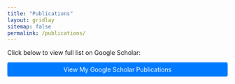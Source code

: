 ```yaml
---
title: "Publications"
layout: gridlay
sitemap: false
permalink: /publications/
---
```


<style>
img{
  border-radius: 10px;
}
.col-md-3 {
  margin-top:10px;
  margin-bottom:10px;
  padding:0px;
  display:block;
  overflow:hidden;
  text-align:center;
  display: table-cell;
  background: white;
  border-radius: 20px;
  height: auto;
}
iframe {
  margin:0;
  padding:0;
  width: 175px;
  display: inline;
  vertical-align: middle;
}
</style>

<div class="jumbotron">
<div class="col-md-12 col-sm-12">

<p>Click below to view full list on Google Scholar:</p>
<a href="https://scholar.google.com/citations?user=zYjFzd4AAAAJ&hl&hl=en" target="_blank" style="display:block; text-align:center; padding:8px; background:#007bff; color:white; text-decoration:none; border-radius:4px;">
        View My Google Scholar Publications
</a>

</div>
</div>


